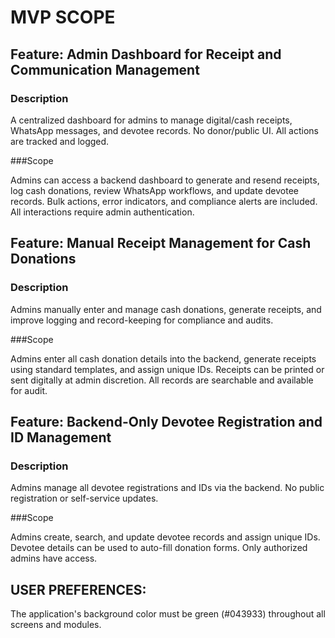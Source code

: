 # MVP SCOPE
## Feature: Admin Dashboard for Receipt and Communication Management

### Description 

 A centralized dashboard for admins to manage digital/cash receipts, WhatsApp messages, and devotee records. No donor/public UI. All actions are tracked and logged.

 ###Scope 

 Admins can access a backend dashboard to generate and resend receipts, log cash donations, review WhatsApp workflows, and update devotee records. Bulk actions, error indicators, and compliance alerts are included. All interactions require admin authentication.

## Feature: Manual Receipt Management for Cash Donations

### Description 

 Admins manually enter and manage cash donations, generate receipts, and improve logging and record-keeping for compliance and audits.

 ###Scope 

 Admins enter all cash donation details into the backend, generate receipts using standard templates, and assign unique IDs. Receipts can be printed or sent digitally at admin discretion. All records are searchable and available for audit.

## Feature: Backend-Only Devotee Registration and ID Management

### Description 

 Admins manage all devotee registrations and IDs via the backend. No public registration or self-service updates.

 ###Scope 

 Admins create, search, and update devotee records and assign unique IDs. Devotee details can be used to auto-fill donation forms. Only authorized admins have access.
## USER PREFERENCES:
The application's background color must be green (#043933) throughout all screens and modules.
